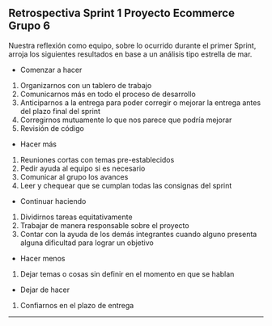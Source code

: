 Retrospectiva Sprint 1 Proyecto Ecommerce Grupo 6
---------------
Nuestra reflexión como equipo, sobre lo ocurrido durante el primer Sprint, arroja los siguientes resultados en base a un análisis tipo estrella de mar.

* Comenzar a hacer

1. Organizarnos con un tablero de trabajo
2. Comunicarnos más en todo el proceso de desarrollo 
2. Anticiparnos a la entrega para poder corregir o mejorar la entrega antes del plazo final del sprint
3. Corregirnos mutuamente lo que nos parece que podría mejorar
4. Revisión de código

* Hacer más

1. Reuniones cortas con temas pre-establecidos
2. Pedir ayuda al equipo si es necesario
3. Comunicar al grupo los avances
4. Leer y chequear que se cumplan todas las consignas del sprint

* Continuar haciendo

1. Dividirnos tareas equitativamente
2. Trabajar de manera responsable sobre el proyecto
3. Contar con la ayuda de los demás integrantes cuando alguno presenta alguna dificultad para lograr un objetivo

* Hacer menos

1. Dejar temas o cosas sin definir en el momento en que se hablan

* Dejar de hacer

1. Confiarnos en el plazo de entrega

---------------
